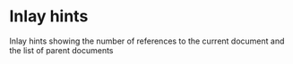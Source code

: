 # Inlay hints

Inlay hints showing the number of references to the current document and the list of parent documents
